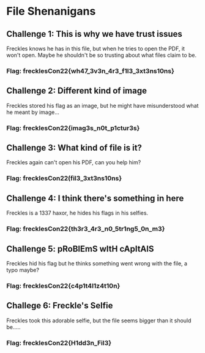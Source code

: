 # File Shenanigans

## Challenge 1: This is why we have trust issues
Freckles knows he has in this file, but when he tries to open the PDF, it won't open. Maybe he shouldn't be so trusting about what files claim to be.
### Flag: frecklesCon22{wh47_3v3n_4r3_f1l3_3xt3ns10ns}

## Challenge 2: Different kind of image
Freckles stored his flag as an image, but he might have misunderstood what he meant by image...
### Flag: frecklesCon22{imag3s_n0t_p1ctur3s}

## Challenge 3: What kind of file is it?
Freckles again can't open his PDF, can you help him?
### Flag: frecklesCon22(fil3_3xt3ns10ns}

## Challenge 4: I think there's something in here
Freckles is a 1337 haxor, he hides his flags in his selfies.
### Flag: frecklesCon22{th3r3_4r3_n0_5tr1ng5_0n_m3}

## Challenge 5: pRoBlEmS wItH cApItAlS
Freckles hid his flag but he thinks something went wrong with the file, a typo maybe?
### Flag: frecklesCon22{c4p1t4l1z4t10n}

## Challege 6: Freckle's Selfie
Freckles took this adorable selfie, but the file seems bigger than it should be.....
### Flag: frecklesCon22{H1dd3n_Fil3}